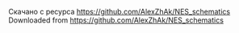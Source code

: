 Скачано с ресурса https://github.com/AlexZhAk/NES_schematics
Downloaded from https://github.com/AlexZhAk/NES_schematics
